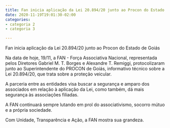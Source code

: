 ```yaml
---
title: Fan inicia aplicação da Lei 20.894/20 junto ao Procon do Estado de Goiás
date: 2020-11-19T19:01:30-02:00
categories:
- categoria 2
- categoria 3

---
```

Fan inicia aplicação da Lei 20.894/20 junto ao Procon do Estado de Goiás

Na data de hoje, 19/11, a FAN - Força Associativa Nacional, representada pelos Diretores Gabriel M. T. Borges e Alexandre T. Remiggi, protocolizaram junto ao Superintendente do PROCON de Goiás, informativo técnico sobre a Lei 20.894/20, que trata sobre a proteção veicular.

A parceria entre as entidades visa buscar a segurança e amparo dos associados em relação à aplicação da Lei, como também, dá mais segurança às associações filiadas.

A FAN continuará sempre lutando em prol do associativismo, socorro mútuo e a própria sociedade.

Com Unidade, Transparência e Ação, a FAN mostra sua grandeza.